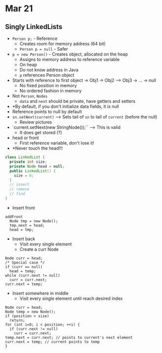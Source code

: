 # Mar 21

## Singly LinkedLists
- `Person p;` - Reference
  - Creates room for memory address (64 bit)
  - `Person p = null` - Safer
- `p = new Person()` - Creates object, allocated on the heap
  - Assigns to memory address to reference variable
  - On heap
  - Do not know address in Java
  - `p` references Person object
- Starts with reference to first object -> Obj1 -> Obj2 --> Obj3 -> ... -> null
  - No fixed position in memory
  - No ordered fashion in memory
- Not `Person`, `Nodes`
  - `data` and `next` should be private, have getters and setters
- \*By default, if you don't initialize data fields, it is null
- Reference points to null by default
- `sn.setNext(current)` --> Sets tail of `sn` to tail of `current` (before the null)
  - Review pictures
- `current.setNext(new StringNode());`` --> This is valid
  - It does get stored (?)
- head or front
  - First reference variable, don't lose it!
- \*Never touch the head!!!
```java
class LinkedList {
  private int size;
  private Node head = null;
  public LinkedList() {
    size = 0;
  }
  // insert
  // remove
  // find
}
```
- Insert front
```
addFront
  Node tmp = new Node();
  tmp.next = head;
  head = tmp;
```
- Insert back
  - Visit every single element
  - Create a curr Node
```
Node curr = head;
/* Special case */
if (curr == null)
  head = temp;
while (curr.next != null)
  curr = curr.next;
curr.next = temp;
```
- Insert somewhere in middle
  - Visit every single element until reach desired index
```
Node curr = head;
Node temp = new Node();
if (position > size)
  return;
for (int i=0; i < position; ++i) {
  if (curr.next != null)
    curr = curr.next;
temp.next = curr.next; // points to current's next element
curr.next = temp; // current points to temp
}
```
